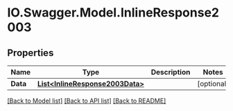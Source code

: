 # IO.Swagger.Model.InlineResponse2003
## Properties

Name | Type | Description | Notes
------------ | ------------- | ------------- | -------------
**Data** | [**List&lt;InlineResponse2003Data&gt;**](InlineResponse2003Data.md) |  | [optional] 

[[Back to Model list]](../README.md#documentation-for-models) [[Back to API list]](../README.md#documentation-for-api-endpoints) [[Back to README]](../README.md)

